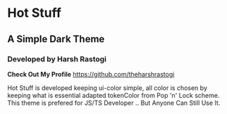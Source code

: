 # Hot Stuff

## A Simple Dark Theme

### Developed by Harsh Rastogi

**Check Out My Profile** https://github.com/theharshrastogi

Hot Stuff is developed keeping ui-color simple, all color is chosen by keeping what is essential adapted tokenColor from Pop 'n' Lock scheme. This theme is prefered for JS/TS Developer .. But Anyone Can Still Use It.
